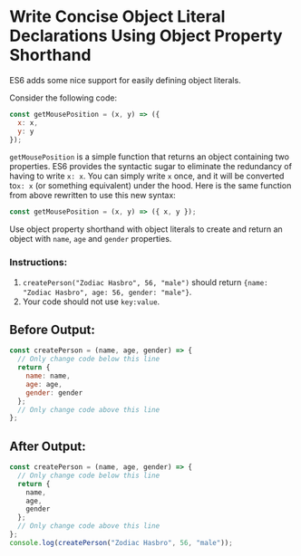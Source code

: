 # Write Concise Object Literal Declarations Using Object Property Shorthand

ES6 adds some nice support for easily defining object literals.

Consider the following code:
```javascript
const getMousePosition = (x, y) => ({
  x: x,
  y: y
});
```

`getMousePosition` is a simple function that returns an object containing two properties. ES6 provides the syntactic sugar to eliminate the redundancy of having to write `x: x`. You can simply write `x` once, and it will be converted to`x: x` (or something equivalent) under the hood. Here is the same function from above rewritten to use this new syntax:

```javascript
const getMousePosition = (x, y) => ({ x, y });
```

Use object property shorthand with object literals to create and return an object with `name`, `age` and `gender` properties.

### Instructions:
1. `createPerson("Zodiac Hasbro", 56, "male")` should return `{name: "Zodiac Hasbro", age: 56, gender: "male"}`.
2. Your code should not use `key:value`.

## Before Output:
```javascript
const createPerson = (name, age, gender) => {
  // Only change code below this line
  return {
    name: name,
    age: age,
    gender: gender
  };
  // Only change code above this line
};
```

## After Output:
```javascript
const createPerson = (name, age, gender) => {
  // Only change code below this line
  return {
    name,
    age,
    gender
  };
  // Only change code above this line
};
console.log(createPerson("Zodiac Hasbro", 56, "male"));
```